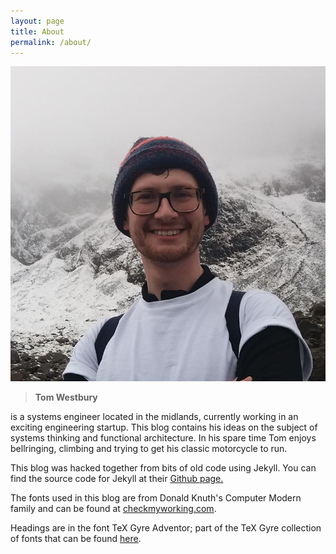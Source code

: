```yaml
---
layout: page
title: About
permalink: /about/
---
```


<div class="avatar">
  <img src="/assets/images/tom.jpg" alt='Tom' >
</div>

> **Tom Westbury**

is a systems engineer located in the midlands, currently working in an exciting engineering startup. This blog contains his ideas on the subject of systems thinking and functional architecture. In his spare time Tom enjoys bellringing, climbing and trying to get his classic motorcycle to run.

This blog was hacked together from bits of old code using Jekyll.
You can find the source code for Jekyll at their [Github page.](https://github.com/jekyll/jekyll)

The fonts used in this blog are from Donald Knuth's Computer Modern family and can be found at [checkmyworking.com](http://checkmyworking.com/cm-web-fonts/).

Headings are in the font TeX Gyre Adventor; part of the TeX Gyre collection of fonts that can be found [here](http://www.gust.org.pl/projects/e-foundry/tex-gyre).
